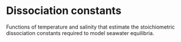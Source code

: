# Dissociation constants

Functions of temperature and salinity that estimate the stoichiometric dissociation constants required to model seawater equilibria.
